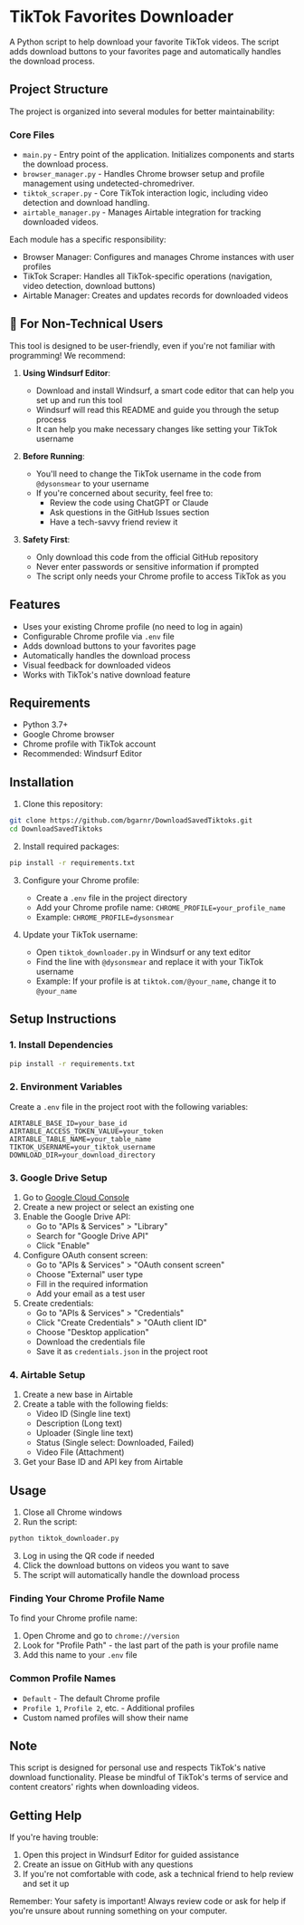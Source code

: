 # TikTok Favorites Downloader

A Python script to help download your favorite TikTok videos. The script adds download buttons to your favorites page and automatically handles the download process.

## Project Structure

The project is organized into several modules for better maintainability:

### Core Files
- `main.py` - Entry point of the application. Initializes components and starts the download process.
- `browser_manager.py` - Handles Chrome browser setup and profile management using undetected-chromedriver.
- `tiktok_scraper.py` - Core TikTok interaction logic, including video detection and download handling.
- `airtable_manager.py` - Manages Airtable integration for tracking downloaded videos.

Each module has a specific responsibility:
- Browser Manager: Configures and manages Chrome instances with user profiles
- TikTok Scraper: Handles all TikTok-specific operations (navigation, video detection, download buttons)
- Airtable Manager: Creates and updates records for downloaded videos

## 👋 For Non-Technical Users

This tool is designed to be user-friendly, even if you're not familiar with programming! We recommend:

1. **Using Windsurf Editor**: 
   - Download and install Windsurf, a smart code editor that can help you set up and run this tool
   - Windsurf will read this README and guide you through the setup process
   - It can help you make necessary changes like setting your TikTok username

2. **Before Running**:
   - You'll need to change the TikTok username in the code from `@dysonsmear` to your username
   - If you're concerned about security, feel free to:
     - Review the code using ChatGPT or Claude
     - Ask questions in the GitHub Issues section
     - Have a tech-savvy friend review it

3. **Safety First**:
   - Only download this code from the official GitHub repository
   - Never enter passwords or sensitive information if prompted
   - The script only needs your Chrome profile to access TikTok as you

## Features

- Uses your existing Chrome profile (no need to log in again)
- Configurable Chrome profile via `.env` file
- Adds download buttons to your favorites page
- Automatically handles the download process
- Visual feedback for downloaded videos
- Works with TikTok's native download feature

## Requirements

- Python 3.7+
- Google Chrome browser
- Chrome profile with TikTok account
- Recommended: Windsurf Editor

## Installation

1. Clone this repository:
```bash
git clone https://github.com/bgarnr/DownloadSavedTiktoks.git
cd DownloadSavedTiktoks
```

2. Install required packages:
```bash
pip install -r requirements.txt
```

3. Configure your Chrome profile:
   - Create a `.env` file in the project directory
   - Add your Chrome profile name: `CHROME_PROFILE=your_profile_name`
   - Example: `CHROME_PROFILE=dysonsmear`

4. Update your TikTok username:
   - Open `tiktok_downloader.py` in Windsurf or any text editor
   - Find the line with `@dysonsmear` and replace it with your TikTok username
   - Example: If your profile is at `tiktok.com/@your_name`, change it to `@your_name`

## Setup Instructions

### 1. Install Dependencies
```bash
pip install -r requirements.txt
```

### 2. Environment Variables
Create a `.env` file in the project root with the following variables:
```env
AIRTABLE_BASE_ID=your_base_id
AIRTABLE_ACCESS_TOKEN_VALUE=your_token
AIRTABLE_TABLE_NAME=your_table_name
TIKTOK_USERNAME=your_tiktok_username
DOWNLOAD_DIR=your_download_directory
```

### 3. Google Drive Setup
1. Go to [Google Cloud Console](https://console.cloud.google.com/)
2. Create a new project or select an existing one
3. Enable the Google Drive API:
   - Go to "APIs & Services" > "Library"
   - Search for "Google Drive API"
   - Click "Enable"
4. Configure OAuth consent screen:
   - Go to "APIs & Services" > "OAuth consent screen"
   - Choose "External" user type
   - Fill in the required information
   - Add your email as a test user
5. Create credentials:
   - Go to "APIs & Services" > "Credentials"
   - Click "Create Credentials" > "OAuth client ID"
   - Choose "Desktop application"
   - Download the credentials file
   - Save it as `credentials.json` in the project root

### 4. Airtable Setup
1. Create a new base in Airtable
2. Create a table with the following fields:
   - Video ID (Single line text)
   - Description (Long text)
   - Uploader (Single line text)
   - Status (Single select: Downloaded, Failed)
   - Video File (Attachment)
3. Get your Base ID and API key from Airtable

## Usage

1. Close all Chrome windows
2. Run the script:
```bash
python tiktok_downloader.py
```
3. Log in using the QR code if needed
4. Click the download buttons on videos you want to save
5. The script will automatically handle the download process

### Finding Your Chrome Profile Name

To find your Chrome profile name:

1. Open Chrome and go to `chrome://version`
2. Look for "Profile Path" - the last part of the path is your profile name
3. Add this name to your `.env` file

### Common Profile Names

- `Default` - The default Chrome profile
- `Profile 1`, `Profile 2`, etc. - Additional profiles
- Custom named profiles will show their name

## Note

This script is designed for personal use and respects TikTok's native download functionality. Please be mindful of TikTok's terms of service and content creators' rights when downloading videos.

## Getting Help

If you're having trouble:
1. Open this project in Windsurf Editor for guided assistance
2. Create an issue on GitHub with any questions
3. If you're not comfortable with code, ask a technical friend to help review and set it up

Remember: Your safety is important! Always review code or ask for help if you're unsure about running something on your computer.
